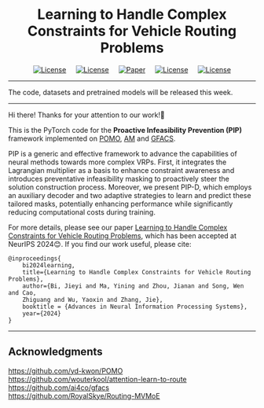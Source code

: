 <h1 align="center"> Learning to Handle Complex Constraints for Vehicle Routing Problems </h1>

<p align="center">
<a href="https://neurips.cc/Conferences/2024"><img alt="License" src="https://img.shields.io/static/v1?label=NeurIPS'24&message=Vancouver&color=purple&style=flat-square"></a>&nbsp;&nbsp;&nbsp;&nbsp;
<a href="https://neurips.cc/virtual/2024/poster/95638"><img alt="License" src="https://img.shields.io/static/v1?label=NeurIPS&message=Poster&color=blue&style=flat-square"></a>&nbsp;&nbsp;&nbsp;&nbsp;
<a href="https://arxiv.org/abs/2410.21066"><img src="https://img.shields.io/static/v1?label=ArXiv&message=PDF&color=red&style=flat-square" alt="Paper"></a>&nbsp;&nbsp;&nbsp;&nbsp;
<a href=""><img alt="License" src="https://img.shields.io/static/v1?label=Download&message=Slides&color=orange&style=flat-square"></a>&nbsp;&nbsp;&nbsp;&nbsp;
<a href="https://github.com/jieyibi/PIP-constraint/blob/main/LICENSE"><img 
alt="License" src="https://img.shields.io/static/v1?label=License&message=MIT&color=rose&style=flat-square"></a>
</p>

---

The code, datasets and pretrained models will be released this week. 

---

Hi there! Thanks for your attention to our work!🤝

This is the PyTorch code for the **Proactive Infeasibility Prevention (PIP)** 
framework implemented on [POMO](https://github.com/yd-kwon/POMO), [AM](https://github.com/wouterkool/attention-learn-to-route) and [GFACS](https://github.com/ai4co/gfacs).

PIP is a generic and effective framework to advance the capabilities of 
neural methods towards more complex VRPs. First, it integrates the Lagrangian 
multiplier as a basis to enhance constraint awareness and introduces 
preventative infeasibility masking to proactively steer the solution 
construction process. Moreover, we present PIP-D, which employs an auxiliary 
decoder and two adaptive strategies to learn and predict these tailored 
masks, potentially enhancing performance while significantly reducing 
computational costs during training. 

For more details, please see our paper [Learning to Handle Complex 
Constraints for Vehicle Routing Problems](), which has been accepted at 
NeurIPS 2024😊. If you find our work useful, please cite:

```
@inproceedings{
    bi2024learning,
    title={Learning to Handle Complex Constraints for Vehicle Routing Problems},
    author={Bi, Jieyi and Ma, Yining and Zhou, Jianan and Song, Wen and Cao, 
    Zhiguang and Wu, Yaoxin and Zhang, Jie},
    booktitle = {Advances in Neural Information Processing Systems},
    year={2024}
}
```
---

## Acknowledgments
https://github.com/yd-kwon/POMO  
https://github.com/wouterkool/attention-learn-to-route  
https://github.com/ai4co/gfacs  
https://github.com/RoyalSkye/Routing-MVMoE
